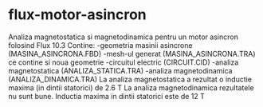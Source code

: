 # flux-motor-asincron
Analiza magnetostatica si magnetodinamica pentru un motor asincron folosind Flux 10.3
Contine:
-geometria masinii asincrone (MASINA_ASINCRONA.FBD)
-mesh-ul generat (MASINA_ASINCRONA.TRA) ce contine si noua geometrie
-circuitul electric (CIRCUIT.CID)
-analiza magnetostatica (ANALIZA_STATICA.TRA)
-analiza magnetodinamica (ANALIZA_DINAMICA.TRA)
La analiza magnetostatica a rezultat o inductie maxima (in dintii statorici) de 2.6 T
La analiza magnetodinamica rezultatele nu sunt bune. Inductia maxima in dintii statorici este de 12 T
